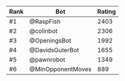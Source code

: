 Rank|Bot|Rating
---|---|---
#1|@RaspFish|2403
#2|@colinbot|2306
#3|@OpeningsBot|1992
#4|@DavidsGuterBot|1655
#5|@pawnrobot|1349
#6|@MinOpponentMoves|889
